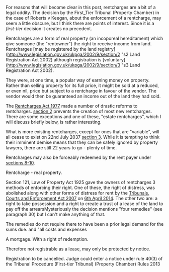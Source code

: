 
For reasons that will become clear in this post, rentcharges are a bit of a legal oddity. The decision by the First_Tier Tribunal (Property Chamber) in the case of Roberts v Keegan, about the enforcement of a rentcharge, may seem a little obscure, but I think there are points of interest. Since it is a *first-tier* decision it creates no precedent.

Rentcharges are a form of real property (an incoporeal hereditament) which give someone (the "rentowner") the right to receive income from land. Rentcharges [may be registered by the land registry](http://www.legislation.gov.uk/ukpga/2002/9/section/2 "s2 Land Registration Act 2002) although registration is [voluntary](http://www.legislation.gov.uk/ukpga/2002/9/section/3 "s3 Land Registration Act 2002). 

They were, at one time, a popular way of earning money on property. Rather than selling property for its full price, it might be sold at a reduced, or even nil, price but subject to a rentcharge in favour of the vendor. The vendor would then be guaranteed an income out of the land they had sold.

The [Rentcharges Act 1977](http://www.legislation.gov.uk/ukpga/1977/30/contents) made a number of drastic reforms to rentcharges. [section 2](http://www.legislation.gov.uk/ukpga/1977/30/section/2) prevents the creation of most new rentcharges. There are some exceptions and one of these, "estate rentcharges", which I will discuss briefly below, is rather interesting. 

What is more existing rentcharges, except for ones that are "variable", will all cease to exist on 22nd July 2037 [section 3](http://www.legislation.gov.uk/ukpga/1977/30/section/3). While it is tempting to think their imminent demise means that they can be safely ignored by property lawyers, there are still 22 years to go - plenty of time. 

Rentcharges may also be forceably redeemed by the rent payer under [sections 8-10](http://www.legislation.gov.uk/ukpga/1977/30/part/3).

Rentcharge - real property.

Section 121, Law of Property Act 1925 gave the owners of rentcharges 3 methods of enforcing their right. One of these, the right of distress, was abolished along with other forms of distress for rent by the [Tribunals, Courts and Enforcement Act 2007](http://www.legislation.gov.uk/ukpga/2007/15/schedule/14/paragraph/23 "para 23, sch 14") on [6th April 2014](http://www.legislation.gov.uk/uksi/2014/768/article/2/made#article-2 "art 2(1)(b), Tribunals, Courts and Enforcement Act 2007 (Commencement No. 11) Order 2014"). The other two are: a right to take possession and a right to create a trust of a lease of the land to pay off the arrearsMysteriously the decision mentions "four remedies" (see paragraph 30) but I can't make anything of that.

The remedies do not require there to have been a prior legal demand for the sums due.
 and "all costs and expenses 

A mortgage. With a right of redemption.

Therefore not registrable as a lease, may only be protected by notice.

Registration to be cancelled. Judge could enter a notice under rule 40(3) of the Tribunal Procedure (First-tier Tribunal) (Property Chamber) Rules 2013 